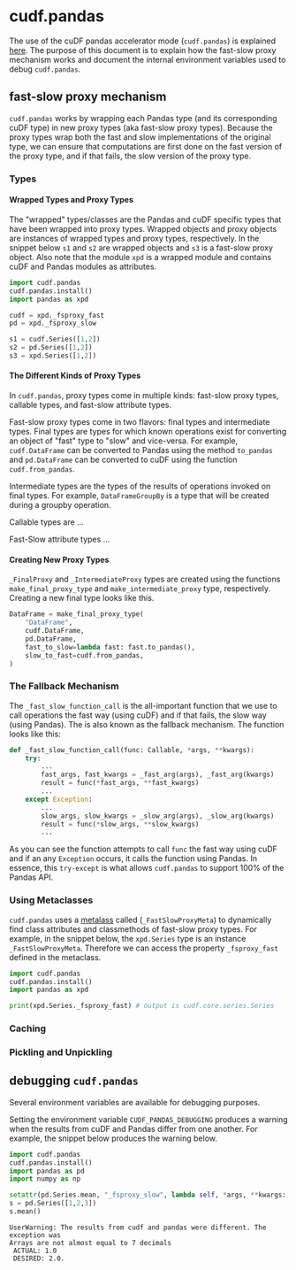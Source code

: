 # cudf.pandas
The use of the cuDF pandas accelerator mode (`cudf.pandas`) is explained [here](https://docs.rapids.ai/api/cudf/stable/cudf_pandas/). The purpose of this document is to explain how the fast-slow proxy mechanism works and document the internal environment variables used to debug `cudf.pandas`.

## fast-slow proxy mechanism
`cudf.pandas` works by wrapping each Pandas type (and its corresponding cuDF type) in new proxy types (aka fast-slow proxy types). Because the proxy types wrap both the fast and slow implementations of the original type, we can ensure that computations are first done on the fast version of the proxy type, and if that fails, the slow version of the proxy type.

### Types
#### Wrapped Types and Proxy Types
The "wrapped" types/classes are the Pandas and cuDF specific types that have been wrapped into proxy types. Wrapped objects and proxy objects are instances of wrapped types and proxy types, respectively. In the snippet below `s1` and `s2` are wrapped objects and `s3` is a fast-slow proxy object. Also note that the module `xpd` is a wrapped module and contains cuDF and Pandas modules as attributes.
  ```python
  import cudf.pandas
  cudf.pandas.install()
  import pandas as xpd

  cudf = xpd._fsproxy_fast
  pd = xpd._fsproxy_slow

  s1 = cudf.Series([1,2])
  s2 = pd.Series([1,2])
  s3 = xpd.Series([1,2])
  ```

#### The Different Kinds of Proxy Types
In `cudf.pandas`, proxy types come in multiple kinds: fast-slow proxy types, callable types, and fast-slow attribute types.

Fast-slow proxy types come in two flavors: final types and intermediate types. Final types are types for which known operations exist for converting an object of "fast" type to "slow" and vice-versa. For example, `cudf.DataFrame` can be converted to Pandas using the method `to_pandas` and `pd.DataFrame` can be converted to cuDF using the function `cudf.from_pandas`.

Intermediate types are the types of the results of operations invoked on final types. For example, `DataFrameGroupBy` is a type that will be created during a groupby operation.

Callable types are ...

Fast-Slow attribute types ...

#### Creating New Proxy Types
`_FinalProxy` and `_IntermediateProxy` types are created using the functions `make_final_proxy_type` and `make_intermediate_proxy` type, respectively. Creating a new final type looks like this.

```python
DataFrame = make_final_proxy_type(
    "DataFrame",
    cudf.DataFrame,
    pd.DataFrame,
    fast_to_slow=lambda fast: fast.to_pandas(),
    slow_to_fast=cudf.from_pandas,
)
```

### The Fallback Mechanism
The `_fast_slow_function_call` is the all-important function that we use to call operations the fast way (using cuDF) and if that fails, the slow way (using Pandas). The is also known as the fallback mechanism. The function looks like this:
```python
def _fast_slow_function_call(func: Callable, *args, **kwargs):
    try:
        ...
        fast_args, fast_kwargs = _fast_arg(args), _fast_arg(kwargs)
        result = func(*fast_args, **fast_kwargs)
        ...
    except Exception:
        ...
        slow_args, slow_kwargs = _slow_arg(args), _slow_arg(kwargs)
        result = func(*slow_args, **slow_kwargs)
        ...
```
As you can see the function attempts to call `func` the fast way using cuDF and if an any `Exception` occurs, it calls the function using Pandas. In essence, this `try-except` is what allows `cudf.pandas` to support 100% of the Pandas API.

### Using Metaclasses
`cudf.pandas` uses a [metalass](https://docs.python.org/3/glossary.html#term-metaclass) called (`_FastSlowProxyMeta`) to dynamically find class attributes and classmethods of fast-slow proxy types. For example, in the snippet below, the `xpd.Series` type is an instance `_FastSlowProxyMeta`. Therefore we can access the property `_fsproxy_fast` defined in the metaclass.
```python
import cudf.pandas
cudf.pandas.install()
import pandas as xpd

print(xpd.Series._fsproxy_fast) # output is cudf.core.series.Series
```

### Caching

### Pickling and Unpickling

## debugging `cudf.pandas`
Several environment variables are available for debugging purposes.

Setting the environment variable `CUDF_PANDAS_DEBUGGING` produces a warning when the results from cuDF and Pandas differ from one another. For example, the snippet below produces the warning below.
```python
import cudf.pandas
cudf.pandas.install()
import pandas as pd
import numpy as np

setattr(pd.Series.mean, "_fsproxy_slow", lambda self, *args, **kwargs: np.float64(1))
s = pd.Series([1,2,3])
s.mean()
```
```
UserWarning: The results from cudf and pandas were different. The exception was
Arrays are not almost equal to 7 decimals
 ACTUAL: 1.0
 DESIRED: 2.0.
```
